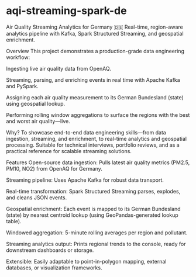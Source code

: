 # aqi-streaming-spark-de

Air Quality Streaming Analytics for Germany 🇩🇪
Real-time, region-aware analytics pipeline with Kafka, Spark Structured Streaming, and geospatial enrichment.

Overview
This project demonstrates a production-grade data engineering workflow:

Ingesting live air quality data from OpenAQ.

Streaming, parsing, and enriching events in real time with Apache Kafka and PySpark.

Assigning each air quality measurement to its German Bundesland (state) using geospatial lookup.

Performing rolling window aggregations to surface the regions with the best and worst air quality—live.

Why?
To showcase end-to-end data engineering skills—from data ingestion, streaming, and enrichment, to real-time analytics and geospatial processing. Suitable for technical interviews, portfolio reviews, and as a practical reference for scalable streaming solutions.

Features
Open-source data ingestion: Pulls latest air quality metrics (PM2.5, PM10, NO2) from OpenAQ for Germany.

Streaming pipeline: Uses Apache Kafka for robust data transport.

Real-time transformation: Spark Structured Streaming parses, explodes, and cleans JSON events.

Geospatial enrichment: Each event is mapped to its German Bundesland (state) by nearest centroid lookup (using GeoPandas-generated lookup table).

Windowed aggregation: 5-minute rolling averages per region and pollutant.

Streaming analytics output: Prints regional trends to the console, ready for downstream dashboards or storage.

Extensible: Easily adaptable to point-in-polygon mapping, external databases, or visualization frameworks.
